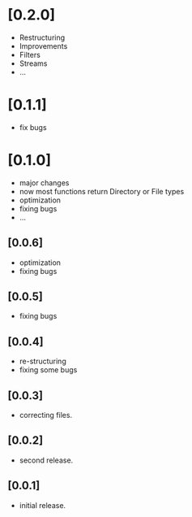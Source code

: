 # [0.2.0]

* Restructuring
* Improvements
* Filters
* Streams
* ...

# [0.1.1]

* fix bugs

# [0.1.0]

* major changes
* now most functions return Directory or File types
* optimization
* fixing bugs
* ...

## [0.0.6]

* optimization
* fixing bugs

## [0.0.5]

* fixing bugs

## [0.0.4]

* re-structuring
* fixing some bugs

## [0.0.3]

* correcting files.

## [0.0.2]

* second release.

## [0.0.1]

* initial release.
